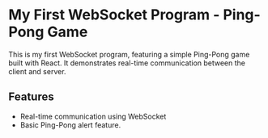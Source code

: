 # My First WebSocket Program - Ping-Pong Game

This is my first WebSocket program, featuring a simple Ping-Pong game built with React. It demonstrates real-time communication between the client and server.

## Features

- Real-time communication using WebSocket
- Basic Ping-Pong alert feature.


